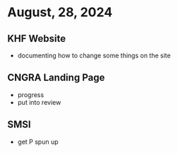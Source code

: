 # August, 28, 2024

## KHF Website
- documenting how to change some things on the site

## CNGRA Landing Page
- progress
- put into review

## SMSI
- get P spun up